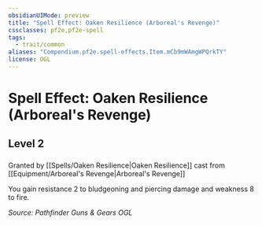 ```yaml
---
obsidianUIMode: preview
title: "Spell Effect: Oaken Resilience (Arboreal's Revenge)"
cssclasses: pf2e,pf2e-spell
tags:
  - trait/common
aliases: "Compendium.pf2e.spell-effects.Item.mCb9mWAmgWPQrkTY"
license: OGL
---
```

# Spell Effect: Oaken Resilience (Arboreal's Revenge)
## Level 2
### 






Granted by [[Spells/Oaken Resilience|Oaken Resilience]] cast from [[Equipment/Arboreal's Revenge|Arboreal's Revenge]]

You gain resistance 2 to bludgeoning and piercing damage and weakness 8 to fire.

*Source: Pathfinder Guns & Gears*
*OGL*